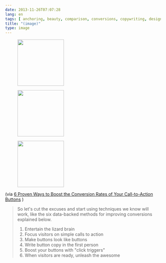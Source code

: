 ```yaml
---
date: 2013-11-26T07:07:28
lang: en
tags: [ anchoring, beauty, comparison, conversions, copywriting, design, economist, marketing, pricing, psychology ]
title: "(image)"
type: image
---
```


<figure>
<a
href="https://hugo.ferreira.cc/via-6-proven-ways-to-boost-the-conversion-rates/attachment/309/"
rel="attachment"><img
src="/wp-content/uploads/2013/11/tumblr_mwvqc7saMj1qz82meo1_1280-150x150.png"
width="150" height="150" /></a></figure>

<figure>
<a
href="https://hugo.ferreira.cc/via-6-proven-ways-to-boost-the-conversion-rates/attachment/310/"
rel="attachment"><img
src="/wp-content/uploads/2013/11/tumblr_mwvqc7saMj1qz82meo2_r1_1280-150x150.png"
width="150" height="150" /></a></figure>

<figure>
<a
href="https://hugo.ferreira.cc/via-6-proven-ways-to-boost-the-conversion-rates/attachment/311/"
rel="attachment"><img
src="/wp-content/uploads/2013/11/tumblr_mwvqc7saMj1qz82meo3_r1_1280-150x150.png"
width="150" height="150" /></a></figure>

(via [6 Proven Ways to Boost the Conversion Rates of Your Call-to-Action
Buttons](http://www.copyblogger.com/call-to-action-buttons/) )

> So let's cut the excuses and start using techniques we know will work,
> like the six data-backed methods for improving conversions explained
> below.
>
> 1.   Entertain the lizard brain
> 2.   Focus visitors on simple calls to action
> 3.   Make buttons look like buttons
> 4.   Write button copy in the first person
> 5.   Boost your buttons with "click triggers"
> 6.   When visitors are ready, unleash the awesome

